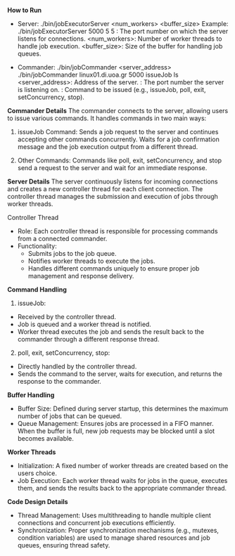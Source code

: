 **How to Run**
-   Server:  ./bin/jobExecutorServer <port> <num_workers> <buffer_size>
    Example:
    ./bin/jobExecutorServer 5000 5 5
    <port>: The port number on which the server listens for connections.
    <num_workers>: Number of worker threads to handle job execution.
    <buffer_size>: Size of the buffer for handling job queues.

-   Commander:  ./bin/jobCommander <server_address> <port> <command>
    ./bin/jobCommander linux01.di.uoa.gr 5000 issueJob ls
    <server_address>: Address of the server.
    <port>: The port number the server is listening on.
    <command>: Command to be issued (e.g., issueJob, poll, exit, setConcurrency, stop).


**Commander Details**
The commander connects to the server, allowing users to issue various commands. It handles commands in two main ways:

1. issueJob Command:
Sends a job request to the server and continues accepting other commands concurrently.
Waits for a job confirmation message and the job execution output from a different thread.

2. Other Commands:
Commands like poll, exit, setConcurrency, and stop send a request to the server and wait for an immediate response.


**Server Details**
The server continuously listens for incoming connections and creates a new controller thread for each client connection. The controller thread manages the submission and execution of jobs through worker threads.

Controller Thread
- Role: Each controller thread is responsible for processing commands from a connected commander.
- Functionality:
    - Submits jobs to the job queue.
    - Notifies worker threads to execute the jobs.
    - Handles different commands uniquely to ensure proper job management and response delivery.


**Command Handling**
1. issueJob:
 - Received by the controller thread.
 - Job is queued and a worker thread is notified.
 - Worker thread executes the job and sends the result back to the commander through a different response thread.

2. poll, exit, setConcurrency, stop:
 - Directly handled by the controller thread.
 - Sends the command to the server, waits for execution, and returns the response to the commander.


**Buffer Handling**
- Buffer Size: Defined during server startup, this determines the maximum number of jobs that can be queued.
- Queue Management: Ensures jobs are processed in a FIFO manner. When the buffer is full, new job requests may be blocked until a slot becomes available.


**Worker Threads**
- Initialization: A fixed number of worker threads are created based on the users choice.
- Job Execution: Each worker thread waits for jobs in the queue, executes them, and sends the results back to the appropriate commander thread.


**Code Design Details**
- Thread Management: Uses multithreading to handle multiple client connections and concurrent job executions efficiently.
- Synchronization: Proper synchronization mechanisms (e.g., mutexes, condition variables) are used to manage shared resources and job queues, ensuring thread safety.
